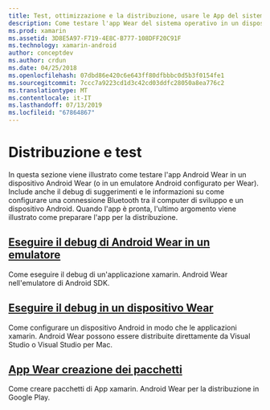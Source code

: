 ```yaml
---
title: Test, ottimizzazione e la distribuzione, usare le App del sistema operativo
description: Come testare l'app Wear del sistema operativo in un dispositivo Android (o emulatore) e prepararla per la distribuzione.
ms.prod: xamarin
ms.assetid: 3D8E5A97-F719-4E8C-B777-108DFF20C91F
ms.technology: xamarin-android
author: conceptdev
ms.author: crdun
ms.date: 04/25/2018
ms.openlocfilehash: 07dbd86e420c6e643ff80dfbbbc0d5b3f0154fe1
ms.sourcegitcommit: 7ccc7a9223cd1d3c42cd03ddfc28050a8ea776c2
ms.translationtype: MT
ms.contentlocale: it-IT
ms.lasthandoff: 07/13/2019
ms.locfileid: "67864867"
---
```

# <a name="deployment-and-testing"></a>Distribuzione e test

In questa sezione viene illustrato come testare l'app Android Wear in un dispositivo Android Wear (o in un emulatore Android configurato per Wear). Include anche il debug di suggerimenti e le informazioni su come configurare una connessione Bluetooth tra il computer di sviluppo e un dispositivo Android.
Quando l'app è pronta, l'ultimo argomento viene illustrato come preparare l'app per la distribuzione.

## <a name="debug-android-wear-on-an-emulatorandroidweardeploy-testdebug-on-emulatormd"></a>[Eseguire il debug di Android Wear in un emulatore](~/android/wear/deploy-test/debug-on-emulator.md)

Come eseguire il debug di un'applicazione xamarin. Android Wear nell'emulatore di Android SDK.

## <a name="debug-on-a-wear-deviceandroidweardeploy-testdebug-on-devicemd"></a>[Eseguire il debug in un dispositivo Wear](~/android/wear/deploy-test/debug-on-device.md)

Come configurare un dispositivo Android in modo che le applicazioni xamarin. Android Wear possono essere distribuite direttamente da Visual Studio o Visual Studio per Mac.

## <a name="packaging-wear-appsandroidweardeploy-testpackagingmd"></a>[App Wear creazione dei pacchetti](~/android/wear/deploy-test/packaging.md)

Come creare pacchetti di App xamarin. Android Wear per la distribuzione in Google Play.

